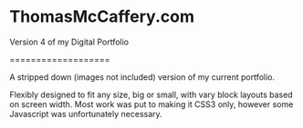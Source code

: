 ThomasMcCaffery.com
===================

Version 4 of my Digital Portfolio

===================

A stripped down (images not included) version of my current portfolio.  

Flexibly designed to fit any size, big or small, with vary block layouts based on screen width.  Most work was put to making it CSS3 only, however some Javascript was unfortunately necessary. 
